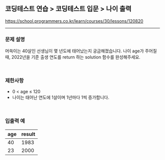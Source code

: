 ## 코딩테스트 연습 > 코딩테스트 입문 > 나이 출력

https://school.programmers.co.kr/learn/courses/30/lessons/120820

---

### 문제 설명

머쓱이는 40살인 선생님이 몇 년도에 태어났는지 궁금해졌습니다. 나이 age가 주어질 때, 2022년을 기준 출생 연도를 return 하는 solution 함수를 완성해주세요.

</br>

### 제한사항

- 0 < age ≤ 120
- 나이는 태어난 연도에 1살이며 1년마다 1씩 증가합니다.

</br>

### 입출력 예

| age | result |
| --- | ------ |
| 40  | 1983   |
| 23  | 2000   |
